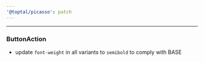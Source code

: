 ```yaml
---
'@toptal/picasso': patch
---
```


---

### ButtonAction

- update `font-weight` in all variants to `semibold` to comply with BASE
